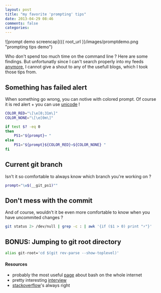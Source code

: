 ```yaml
---
layout: post
title: "my favorite 'prompting' tips"
date: 2013-04-29 08:46
comments: false
categories: 
---
```


![prompt demo screencap]({{ root_url }}/images/promptdemo.png "prompting tips demo")

Who don't spend too much time on the command line ? Here are some findings. But unfortunatly since I can't search properly into my feeds [anymore](http://blog.chron.com/techblog/files/2013/03/googlereaderrip_thumb.jpg), I cannot give a shout to any of the usefull blogs, which I took those tips from.

## Something has failed alert

When something go wrong, you can notive with colored prompt. Of course it is red alert + you can use [unicode](http://goetter.fr/unicode/) !

``` bash
COLOR_RED="\[\e[0;31m\]"
COLOR_NONE="\[\e[0m\]"

if test $? -eq 0
then
    PS1="${prompt}➔ "
else
    PS1="${prompt}${COLOR_RED}➔${COLOR_NONE} "
fi
```

## Current git branch

Isn't it so comfortable to always know which branch you're working on ?

``` bash
prompt="\w$(__git_ps1)""
```

## Don't mess with the commit

And of course, wouldn't it be even more comfortable to know when you have uncommited changes ?

``` bash
git status 2> /dev/null | grep -c : | awk '{if ($1 > 0) print "⚡"}'
```

## BONUS: Jumping to git root directory

``` bash
alias git-root='cd $(git rev-parse --show-toplevel)'
```



#### Resources ####

- probably the most useful [page](http://mywiki.wooledge.org/BashPitfalls) about bash on the whole internet
- pretty interesting [interview](http://www.computerworld.com.au/article/222764/a-z_programming_languages_bash_bourne-again_shell/)
- [stackoverflow](http://stackoverflow.com/questions/957928/is-there-a-way-to-get-to-the-git-root-directory-in-one-command)'s always right
